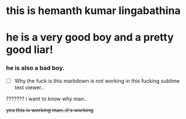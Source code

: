 # this is hemanth kumar lingabathina
# he is a very good boy and a pretty good liar!

### he is also a bad boy.

- [ ] Why the fuck is this markdown is not working in this fucking sublime text viewer..

??????? i want to know why man..

~~yes this is working man..it's working~~
